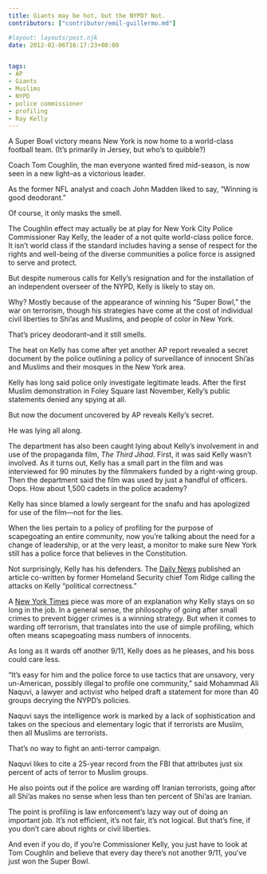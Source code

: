 ```yaml
---
title: Giants may be hot, but the NYPD? Not.
contributors: ["contributor/emil-guillermo.md"]

#layout: layouts/post.njk
date: 2012-02-06T16:17:23+00:00


tags:
- AP
- Giants
- Muslims
- NYPD
- police commissioner
- profiling
- Ray Kelly
---
```


A Super Bowl victory means New York is now home to a world-class football team.
(It’s primarily in Jersey, but who’s to quibble?)

Coach Tom Coughlin, the man everyone wanted fired mid-season, is now seen in a
new light–as a victorious leader.

As the former NFL analyst and coach John Madden liked to say, “Winning is good
deodorant.”

Of course, it only masks the smell.

The Coughlin effect may actually be at play for New York City Police
Commissioner Ray Kelly, the leader of a not quite world-class police force. It
isn’t world class if the standard includes having a sense of respect for the
rights and well-being of the diverse communities a police force is assigned to
serve and protect.

But despite numerous calls for Kelly’s resignation and for the installation of
an independent overseer of the NYPD, Kelly is likely to stay on.

Why? Mostly because of the appearance of winning his “Super Bowl,” the war on
terrorism, though his strategies have come at the cost of individual civil
liberties to Shi’as and Muslims, and people of color in New York.

That’s pricey deodorant–and it still smells.

The heat on Kelly has come after yet another AP report revealed a secret
document by the police outlining a policy of surveillance of innocent Shi’as and
Muslims and their mosques in the New York area.

Kelly has long said police only investigate legitimate leads. After the first
Muslim demonstration in Foley Square last November, Kelly’s public statements
denied any spying at all.

But now the document uncovered by AP reveals Kelly’s secret.

He was lying all along.

The department has also been caught lying about Kelly’s involvement in and use
of the propaganda film, _The Third Jihad_. First, it was said Kelly wasn’t
involved. As it turns out, Kelly has a small part in the film and was
interviewed for 90 minutes by the filmmakers funded by a right-wing group. Then
the department said the film was used by just a handful of officers. Oops. How
about 1,500 cadets in the police academy?

Kelly has since blamed a lowly sergeant for the snafu and has apologized for use
of the film—not for the lies.

When the lies pertain to a policy of profiling for the purpose of scapegoating
an entire community, now you’re talking about the need for a change of
leadership, or at the very least, a monitor to make sure New York still has a
police force that believes in the Constitution.

Not surprisingly, Kelly has his defenders. The [Daily News][1] published an
article co-written by former Homeland Security chief Tom Ridge calling the
attacks on Kelly “political correctness.”

A [New York Times][2] piece was more of an explanation why Kelly stays on so
long in the job. In a general sense, the philosophy of going after small crimes
to prevent bigger crimes is a winning strategy. But when it comes to warding off
terrorism, that translates into the use of simple profiling, which often means
scapegoating mass numbers of innocents.

As long as it wards off another 9/11, Kelly does as he pleases, and his boss
could care less.

“It’s easy for him and the police force to use tactics that are unsavory, very
un-American, possibly illegal to profile one community,” said Mohammad Ali
Naquvi, a lawyer and activist who helped draft a statement for more than 40
groups decrying the NYPD’s policies.

Naquvi says the intelligence work is marked by a lack of sophistication and
takes on the specious and elementary logic that if terrorists are Muslim, then
all Muslims are terrorists.

That’s no way to fight an anti-terror campaign.

Naquvi likes to cite a 25-year record from the FBI that attributes just six
percent of acts of terror to Muslim groups.

He also points out if the police are warding off Iranian terrorists, going after
all Shi’as makes no sense when less than ten percent of Shi’as are Iranian.

The point is profiling is law enforcement’s lazy way out of doing an important
job. It’s not efficient, it’s not fair, it’s not logical. But that’s fine, if
you don’t care about rights or civil liberties.

And even if you do, if you’re Commissioner Kelly, you just have to look at Tom
Coughlin and believe that every day there’s not another 9/11, you’ve just won
the Super Bowl.

[1]: https://www.nydailynews.com/opinion/kelly-a-ray-cist-a-smear-article-1.1016778

[2]: https://www.nytimes.com/2012/02/04/nyregion/raymond-w-kelly-nypd-commissioner-runs-into-turbulence.html
